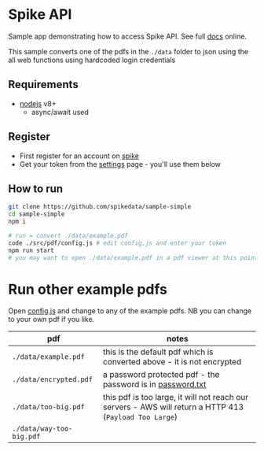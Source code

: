 # Spike API

Sample app demonstrating how to access Spike API. See full [docs](https://docs.spikedata.co.za/) online.

This sample converts one of the pdfs in the `./data` folder to json using the all web functions using hardcoded login credentials

## Requirements

- [nodejs](https://nodejs.org/en/) v8+
  - async/await used

## Register

- First register for an account on [spike](https://spikedata.co.za/)
- Get your token from the [settings](https://app.spikedata.co.za/dash/settings/) page - you'll use them below

## How to run

```sh
git clone https://github.com/spikedata/sample-simple
cd sample-simple
npm i

# run = convert ./data/example.pdf
code ./src/pdf/config.js # edit config.js and enter your token
npm run start
# you may want to open ./data/example.pdf in a pdf viewer at this point and compare the output visually
```

# Run other example pdfs

Open [config.js](./src/pdf/config.js) and change to any of the example pdfs. NB you can change to your own pdf if you like.

| pdf                      | notes                                                                                                   |
| ------------------------ | ------------------------------------------------------------------------------------------------------- |
| `./data/example.pdf`     | this is the default pdf which is converted above - it is not encrypted                                  |
| `./data/encrypted.pdf`   | a password protected pdf - the password is in [password.txt](./data/password.txt)                       |
| `./data/too-big.pdf`     | this pdf is too large, it will not reach our servers - AWS will return a HTTP 413 (`Payload Too Large`) |
| `./data/way-too-big.pdf` |                                                                                                         |
